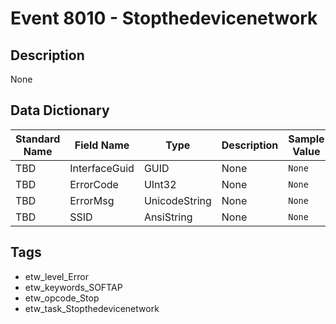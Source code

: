 # Event 8010 - Stopthedevicenetwork

## Description
None

## Data Dictionary
|Standard Name|Field Name|Type|Description|Sample Value|
|---|---|---|---|---|
|TBD|InterfaceGuid|GUID|None|`None`|
|TBD|ErrorCode|UInt32|None|`None`|
|TBD|ErrorMsg|UnicodeString|None|`None`|
|TBD|SSID|AnsiString|None|`None`|

## Tags
* etw_level_Error
* etw_keywords_SOFTAP
* etw_opcode_Stop
* etw_task_Stopthedevicenetwork